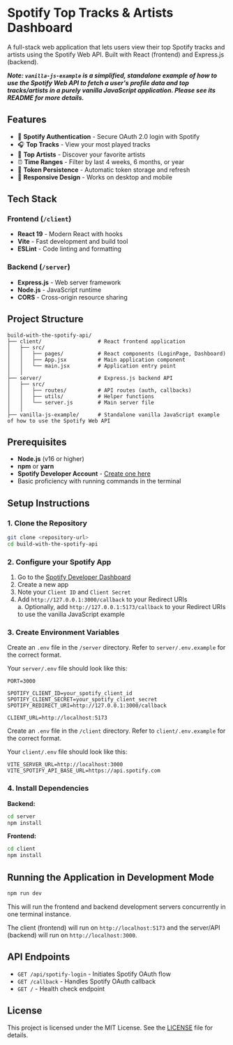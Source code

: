 # Spotify Top Tracks & Artists Dashboard

A full-stack web application that lets users view their top Spotify tracks and artists using the Spotify Web API. Built with React (frontend) and Express.js (backend).

_**Note: `vanilla-js-example` is a simplified, standalone example of how to use the Spotify Web API to fetch a user's profile data and top tracks/artists in a purely vanilla JavaScript application. Please see its README for more details.**_

## Features

- 🎵 **Spotify Authentication** - Secure OAuth 2.0 login with Spotify
- 🎧 **Top Tracks** - View your most played tracks
- 🎤 **Top Artists** - Discover your favorite artists
- ⏰ **Time Ranges** - Filter by last 4 weeks, 6 months, or year
- 💾 **Token Persistence** - Automatic token storage and refresh
- 📱 **Responsive Design** - Works on desktop and mobile

## Tech Stack

### Frontend (`/client`)

- **React 19** - Modern React with hooks
- **Vite** - Fast development and build tool
- **ESLint** - Code linting and formatting

### Backend (`/server`)

- **Express.js** - Web server framework
- **Node.js** - JavaScript runtime
- **CORS** - Cross-origin resource sharing

## Project Structure

```
build-with-the-spotify-api/
├── client/                  # React frontend application
│   ├── src/
│   │   ├── pages/           # React components (LoginPage, Dashboard)
│   │   ├── App.jsx          # Main application component
│   │   └── main.jsx         # Application entry point
│   │
├── server/                  # Express.js backend API
│   ├── src/
│   │   ├── routes/          # API routes (auth, callbacks)
│   │   ├── utils/           # Helper functions
│   │   └── server.js        # Main server file
│   │
├── vanilla-js-example/      # Standalone vanilla JavaScript example of how to use the Spotify Web API
```

## Prerequisites

- **Node.js** (v16 or higher)
- **npm** or **yarn**
- **Spotify Developer Account** - [Create one here](https://developer.spotify.com/)
- Basic proficiency with running commands in the terminal

## Setup Instructions

### 1. Clone the Repository

```bash
git clone <repository-url>
cd build-with-the-spotify-api
```

### 2. Configure your Spotify App

1. Go to the [Spotify Developer Dashboard](https://developer.spotify.com/dashboard)
2. Create a new app
3. Note your `Client ID` and `Client Secret`
4. Add `http://127.0.0.1:3000/callback` to your Redirect URIs  
   a. Optionally, add `http://127.0.0.1:5173/callback` to your Redirect URIs to use the vanilla JavaScript example

### 3. Create Environment Variables

Create an `.env` file in the `/server` directory. Refer to `server/.env.example` for the correct format.

Your `server/.env` file should look like this:

```env
PORT=3000

SPOTIFY_CLIENT_ID=your_spotify_client_id
SPOTIFY_CLIENT_SECRET=your_spotify_client_secret
SPOTIFY_REDIRECT_URI=http://127.0.0.1:3000/callback

CLIENT_URL=http://localhost:5173
```

Create an `.env` file in the `/client` directory. Refer to `client/.env.example` for the correct format.

Your `client/.env` file should look like this:

```env
VITE_SERVER_URL=http://localhost:3000
VITE_SPOTIFY_API_BASE_URL=https://api.spotify.com
```

### 4. Install Dependencies

**Backend:**

```bash
cd server
npm install
```

**Frontend:**

```bash
cd client
npm install
```

## Running the Application in Development Mode

```bash
npm run dev
```

This will run the frontend and backend development servers concurrently in one terminal instance.

The client (frontend) will run on `http://localhost:5173` and the server/API (backend) will run on `http://localhost:3000`.

## API Endpoints

- `GET /api/spotify-login` - Initiates Spotify OAuth flow
- `GET /callback` - Handles Spotify OAuth callback
- `GET /` - Health check endpoint

## License

This project is licensed under the MIT License. See the [LICENSE](./LICENSE.txt) file for details.
